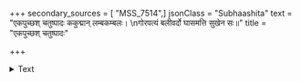 +++
secondary_sources = [ "MSS_7514",]
jsonClass = "Subhaashita"
text = "एकपुच्छश् चतुष्पादः ककुद्मान् लम्बकम्बलः।  \nगोरपत्यं बलीवर्दो घासमत्ति सुखेन सः॥"
title = "एकपुच्छश् चतुष्पादः"

+++

<details><summary>Text</summary>

एकपुच्छश् चतुष्पादः ककुद्मान् लम्बकम्बलः।  
गोरपत्यं बलीवर्दो घासमत्ति सुखेन सः॥
</details>
